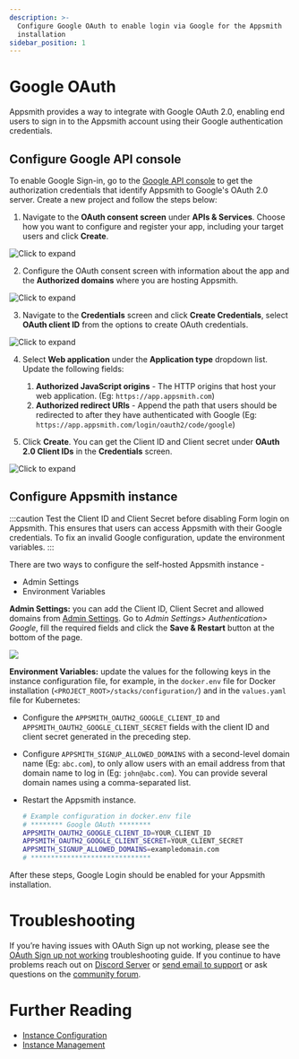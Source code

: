 ```yaml
---
description: >-
  Configure Google OAuth to enable login via Google for the Appsmith
  installation
sidebar_position: 1
---
```


# Google OAuth

Appsmith provides a way to integrate with Google OAuth 2.0, enabling end users to sign in to the Appsmith account using their Google authentication credentials.

## Configure Google API console

To enable Google Sign-in, go to the [Google API console](https://console.cloud.google.com/apis) to get the authorization credentials that identify Appsmith to Google's OAuth 2.0 server. Create a new project and follow the steps below:

1. Navigate to the **OAuth consent screen** under **APIs & Services**. Choose how you want to configure and register your app, including your target users and click **Create**.

  ![Click to expand](</img/Google_OAuth_Consent_1.png>)

2. Configure the OAuth consent screen with information about the app and the **Authorized domains** where you are hosting Appsmith.

  ![Click to expand](</img/Google_OAuth_Consent.png>)

3. Navigate to the **Credentials** screen and click **Create Credentials**, select **OAuth client ID** from the options to create OAuth credentials.

  ![Click to expand](</img/Google_OAuth_Creds.png>)

4. Select **Web application** under the **Application type** dropdown list. Update the following fields:

    1. **Authorized JavaScript origins** - The HTTP origins that host your web application.  (Eg: `https://app.appsmith.com`)
    2. **Authorized redirect URIs**  - Append the path that users should be redirected to after they have authenticated with Google (Eg: `https://app.appsmith.com/login/oauth2/code/google`)

5. Click **Create**. You can get the Client ID and Client secret under **OAuth 2.0 Client IDs** in the **Credentials** screen.

  ![Click to expand](</img/Google_Oauth_Creds_2.png>)

## Configure Appsmith instance  

:::caution
Test the Client ID and Client Secret before disabling Form login on Appsmith. This ensures that users can access Appsmith with their Google credentials. To fix an invalid Google configuration, update the environment variables.
:::

There are two ways to configure the self-hosted Appsmith instance - 
- Admin Settings
- Environment Variables

**Admin Settings:** you can add the Client ID, Client Secret and allowed domains from [Admin Settings](/getting-started/setup/instance-configuration/). Go to *Admin Settings> Authentication> Google*, fill the required fields and click the **Save & Restart** button at the bottom of the page.

![](/img/as_google_auth_config.png)

**Environment Variables:** update the values for the following keys in the instance configuration file, for example, in the `docker.env` file for Docker installation (`<PROJECT_ROOT>/stacks/configuration/`) and in the `values.yaml` file for Kubernetes:

* Configure the `APPSMITH_OAUTH2_GOOGLE_CLIENT_ID` and `APPSMITH_OAUTH2_GOOGLE_CLIENT_SECRET` fields with the client ID and client secret generated in the preceding step.
* Configure `APPSMITH_SIGNUP_ALLOWED_DOMAINS` with a second-level domain name (Eg: `abc.com`), to only allow users with an email address from that domain name to log in (Eg: `john@abc.com`). You can provide several domain names using a comma-separated list.
* Restart the Appsmith instance.
    
  ```bash
  # Example configuration in docker.env file
  # ******** Google OAuth ********
  APPSMITH_OAUTH2_GOOGLE_CLIENT_ID=YOUR_CLIENT_ID
  APPSMITH_OAUTH2_GOOGLE_CLIENT_SECRET=YOUR_CLIENT_SECRET
  APPSMITH_SIGNUP_ALLOWED_DOMAINS=exampledomain.com
  # ******************************
   ```

 
After these steps, Google Login should be enabled for your Appsmith installation. 

# Troubleshooting
If you’re having issues with OAuth Sign up not working, please see the [OAuth Sign up not working](/help-and-support/troubleshooting-guide/deployment-errors#oauth-sign-up-not-working) troubleshooting guide. If you continue to have problems reach out on [Discord Server](https://discord.com/invite/rBTTVJp) or [send email to support](mailto:support@appsmith.com) or ask questions on the [community forum](https://community.appsmith.com/).

# Further Reading

- [Instance Configuration](/getting-started/setup/instance-configuration)
- [Instance Management](/getting-started/setup/instance-management)
